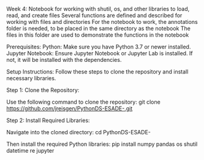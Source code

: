 Week 4: Notebook for working with shutil, os, and other libraries to load, read, and create files
    Several functions are defined and described for working with files and directories
    For the notebook to work, the annotations folder is needed, to be placed in the same directory as the notebook
    The files in this folder are used to demonstrate the functions in the notebook

Prerequisites: Python: Make sure you have Python 3.7 or newer installed. Jupyter Notebook: Ensure Jupyter Notebook or Jupyter Lab is installed. If not, it will be installed with the dependencies.

Setup Instructions: Follow these steps to clone the repository and install necessary libraries.

Step 1: Clone the Repository:

Use the following command to clone the repository: git clone https://github.com/jreisgen/PythonDS-ESADE-.git

Step 2: Install Required Libraries:

Navigate into the cloned directory: cd PythonDS-ESADE-

Then install the required Python libraries: pip install numpy pandas os shutil datetime re jupyter